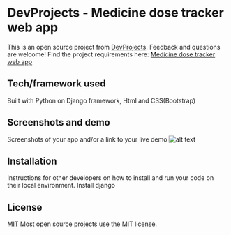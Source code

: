 # DevProjects - Medicine dose tracker web app 

This is an open source project from [DevProjects](http://www.codementor.io/projects). Feedback and questions are welcome!
Find the project requirements here: [Medicine dose tracker web app ](https://www.codementor.io/projects/web/medicine-dose-tracker-b6evlas194)

## Tech/framework used
Built with Python on Django framework, Html and CSS(Bootstrap)

## Screenshots and demo
Screenshots of your app and/or a link to your live demo
![alt text](image.jpg)

## Installation
Instructions for other developers on how to install and run your code on their local environment.
Install django

## License
[MIT](https://choosealicense.com/licenses/mit/)
Most open source projects use the MIT license. 
